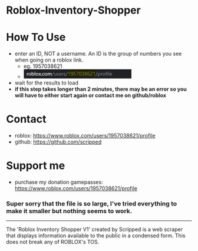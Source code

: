 # Roblox-Inventory-Shopper

# How To Use
   - enter an ID, NOT a username. An ID is the group of numbers you see when going on a roblox link.
      - eg. 1957038621
      - <img src="url.JPG">
   - wait for the results to load
   - <b>if this step takes longer than 2 minutes, there may be an error so you will have to either start again or contact me on github/roblox</b>

# Contact
   - roblox: https://www.roblox.com/users/1957038621/profile
   - github: https://github.com/scripped


# Support me
   - purchase my donation gamepasses: https://www.roblox.com/users/1957038621/profile

<h3 color="red">Super sorry that the file is so large, I've tried everything to make it smaller but nothing seems to work.</h3>

<hr>
The 'Roblox Inventory Shopper V1' created by Scripped is a web scraper that displays information available to the public in a condensed form. This does not break any of ROBLOX's TOS.
